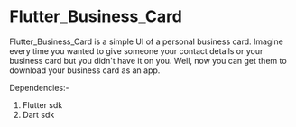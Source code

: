 # Flutter_Business_Card
Flutter_Business_Card is a simple UI of a personal business card. Imagine every time you wanted to give someone your contact details or your business card but you didn't have it on you. Well, now you can get them to download your business card as an app.

Dependencies:-
  1. Flutter sdk
  2. Dart sdk

